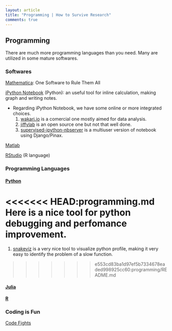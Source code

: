 ```yaml
---
layout: article
title: "Programming | How to Survive Research"
comments: true
---
```


## Programming

There are much more programming languages than you need. Many are utilized in some mature softwares.

### Softwares

[Mathematica](http://www.wolfram.com/mathematica/): One Software to Rule Them All

[iPython Notebook](http://ipython.org/notebook.html) (Python): an useful tool for inline calculation, making graph and writing notes.

* Regarding iPython Notebook, we have some online or more integrated choices.
  1. [wakari.io](http://wakari.io) is a comercial one mostly aimed for data analysis.
  2. [jiffylab](https://github.com/ptone/jiffylab) is an open source one but not that well done.
  3. [supervised-ipython-nbserver](https://github.com/writefaruq/supervised-ipython-nbserver) is a multiuser version of notebook using Django/Pinax.

[Matlab](http://www.mathworks.com/products/matlab/)

[RStudio](http://www.rstudio.com/) (R language)


### Programming Languages

#### [Python](https://www.python.org/)

<<<<<<< HEAD:programming.md
Here is a nice tool for python debugging and perfomance improvement.
=======
1. [snakeviz](http://jiffyclub.github.io/snakeviz/) is a very nice tool to visualize python profile, making it very easy to identify the problem of a slow function.
>>>>>>> e553cd83ba1d97ef5b7334678eaded998925cc60:programming/README.md

#### [Julia](http://julialang.org/)

#### [R](http://www.r-project.org/)


### Coding is Fun

[Code Fights](https://codefights.com/)